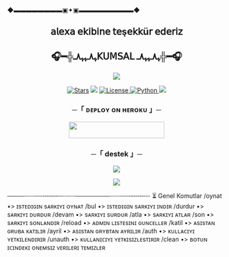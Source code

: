 ◆▬▬▬▬▬▬▬▬▣✦▣▬▬▬▬▬▬▬▬▬◆
<h2 align="center">
𝖺𝗅𝖾𝗑𝖺 𝖾𝗄𝗂𝖻𝗂𝗇𝖾 𝗍𝖾ş𝖾𝗄𝗄ü𝗋 𝖾𝖽𝖾𝗋𝗂𝗓 
<h2 align="center">
🎧━╬ﮩ٨ـﮩﮩ٨ـ𝖪𝖴𝖬𝖲𝖠𝖫 ﮩ٨ـﮩﮩ٨ـ╬━🎧
</h2>

<p align="center">
  <img src="https://envs.sh/Lx9.jpg">
</p>

<p align="center">
<a href="https://github.com/AnonymousX1025/AnonXMusic/stargazers"><img src="https://img.shields.io/github/stars/AnonymousX1025/AnonXMusic?color=black&logo=github&logoColor=black&style=for-the-badge" alt="Stars" /></a>
<a href="https://github.com/AnonymousX1025/AnonXMusic/network/members"> <img src="https://img.shields.io/github/forks/AnonymousX1025/AnonXMusic?color=black&logo=github&logoColor=black&style=for-the-badge" /></a>
<a href="https://github.com/AnonymousX1025/AnonXMusic/blob/master/LICENSE"> <img src="https://img.shields.io/badge/License-MIT-blueviolet?style=for-the-badge" alt="License" /> </a>
<a href="https://www.python.org/"> <img src="https://img.shields.io/badge/Written%20in-Python-orange?style=for-the-badge&logo=python" alt="Python" /> </a>
<a href="https://github.com/AnonymousX1025/AnonXMusic/commits/AnonymousX1025"> <img src="https://img.shields.io/github/last-commit/AnonymousX1025/AnonXMusic?color=blue&logo=github&logoColor=green&style=for-the-badge" /></a>
</p>

<h3 align="center">
    ─「 ᴅᴇᴩʟᴏʏ ᴏɴ ʜᴇʀᴏᴋᴜ 」─
</h3>

<p align="center"><a href="https://dashboard.heroku.com/new?template=https://github.com/Silahanim21/YukkiMusic"> <img src="https://img.shields.io/badge/Deploy%20On%20Heroku-black?style=for-the-badge&logo=heroku" width="220" height="38.45"/></a></p>

<h3 align="center">
    ─「 destek 」─
</h3>

<p align="center">
<a href="https://telegram.me/kumsalmuzikk"><img src="https://img.shields.io/badge/-Support%20Group-blue.svg?style=for-the-badge&logo=Telegram"></a>
</p>

<p align="center">
<a href="https://t.me/kumsaldestekkanal"><img src="https://img.shields.io/badge/-destek%20kanal-blue.svg?style=for-the-badge&logo=Telegram"></a>
</p>

────┈┈┈┄┄╌╌╌╌┄┄┈┈┈────────┈┈┈┄┄╌╌╌╌┄┄
⏳ Genel Komutlar
/oynat •> ɪsᴛᴇᴅɪɢɪɴ sᴀʀᴋɪʏɪ ᴏʏɴᴀᴛ
/bul •> ɪsᴛᴇᴅɪɢɪɴ sᴀʀᴋɪʏɪ ɪɴᴅɪʀ
/durdur •> sᴀʀᴋɪʏɪ ᴅᴜʀᴅᴜʀ
/devam •> sᴀʀᴋɪʏɪ sᴜʀᴅᴜʀ
/atla •> sᴀʀᴋɪʏɪ ᴀᴛʟᴀʀ
/son •> sᴀʀᴋɪʏɪ sᴏɴʟᴀɴᴅɪʀ
/reload •> ᴀᴅᴍɪɴ ʟɪsᴛᴇsɪɴɪ ɢᴜɴᴄᴇʟʟᴇʀ
/katil •> ᴀsɪsᴛᴀɴ ɢʀᴜʙᴀ ᴋᴀᴛɪʟɪʀ
/ayril •> ᴀsɪsᴛᴀɴ ɢʀʏʙᴛᴀɴ ᴀʏʀɪʟɪʀ
/auth •> ᴋᴜʟʟᴀᴄɪʏɪ ʏᴇᴛᴋɪʟᴇɴᴅɪʀɪʀ
/unauth •> ᴋᴜʟʟᴀɴɪᴄɪʏɪ ʏᴇᴛᴋɪsɪᴢʟᴇsᴛɪʀɪʀ
/clean •> ʙᴏᴛᴜɴ ɪᴄɪɴᴅᴇᴋɪ ᴏɴᴇᴍsɪᴢ ᴠᴇʀɪʟᴇʀɪ ᴛᴇᴍɪᴢʟᴇʀ


